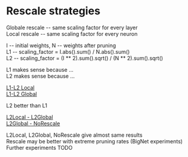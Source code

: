 # Rescale strategies

Globale rescale -- same scaling factor for every layer  
Local rescale -- same scaling factor for every neuron  


I -- initial weights, N -- weights after pruning  
L1 -- scaling_factor = I.abs().sum() / N.abs().sum()  
L2 -- scaling_factor = (I ** 2).sum().sqrt() / (N ** 2).sum().sqrt()  

L1 makes sense because ...  
L2 makes sense because ...  

[L1-L2 Local](https://drive.google.com/open?id=1kRLOlSzuF06sNAOaU8PX54PaZIDJ-upl)  
[L1-L2 Global](https://drive.google.com/open?id=1W04zdKi0vKIkFqANoMdQK8RrP125WTBw)  

L2 better than L1  

[L2Local - L2Global](https://drive.google.com/open?id=14woQ3Pnn8_rePpqj-tTlZXy6E8Q8S7K8)  
[L2Global - NoRescale](https://drive.google.com/open?id=146EBWx1Jr2LZVd5WfZw7MfbK-Ci_uo_F)  

L2Local, L2Global, NoRescale give almost same results  
Rescale may be better with extreme pruning rates (BigNet experiments)  
Further experiments TODO   

